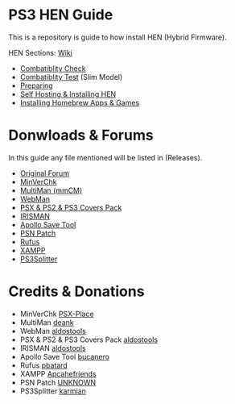 # PS3 HEN Guide
This is a repository is guide to how install HEN (Hybrid Firmware).

HEN Sections: [Wiki](https://github.com/ZHassanQ/PS3-HEN-Guide/wiki)

- [Combatiblity Check](https://github.com/ZHassanQ/PS3-HEN-Guide/wiki/1.-Compatibility-Check)
- [Combatiblity Test](https://github.com/ZHassanQ/PS3-HEN-Guide/wiki/2.-Compatibility-Test) (Slim Model)
- [Preparing](https://github.com/ZHassanQ/PS3-HEN-Guide/wiki/3.-Preparing)
- [Self Hosting & Installing HEN](https://github.com/ZHassanQ/PS3-HEN-Guide/wiki/4.-Self-Hosting-&-Installing-HEN)
- [Installing Homebrew Apps & Games](https://github.com/ZHassanQ/PS3-HEN-Guide/wiki/5.-Installing-Homebrew-Apps-&-Games)




# Donwloads & Forums

In this guide any file mentioned will be listed in (Releases).

- [Original Forum](https://gbatemp.net/threads/ultimate-ps3-guide.623854/#post-10035808)
- [MinVerChk](https://www.psx-place.com/resources/minverchk-minimum-version-checker.610/)
- [MultiMan (mmCM)](https://www.psx-place.com/threads/update-multiman-04-85-01-official-update-from-deank-adds-4-83-4-85-cfw-support-ps3hen-support.26435/page-3#post-210206)
- [WebMan](https://github.com/aldostools/webMAN-MOD)
- [PSX & PS2 & PS3 Covers Pack](https://github.com/aldostools/Resources/)
- [IRISMAN](https://github.com/aldostools/IRISMAN)
- [Apollo Save Tool](https://github.com/bucanero/apollo-ps3)
- [PSN Patch](http://www.psx-place.com/forum/psnpatch/psnpatch-information-releases-125.html)
- [Rufus](https://rufus.ie/en/)
- [XAMPP](https://www.apachefriends.org/)
- [PS3Splitter](http://karmian.org/projects/ps3splitter)


# Credits & Donations

- MinVerChk [PSX-Place](https://www.psx-place.com/resources/minverchk-minimum-version-checker.610/)
- MultiMan [deank](https://www.paypal.com/paypalme/webplugins)
- WebMan [aldostools](https://www.paypal.com/donate/?hosted_button_id=HCYZ9AM3JUB78)
- PSX & PS2 & PS3 Covers Pack [aldostools](https://www.paypal.com/donate/?hosted_button_id=HCYZ9AM3JUB78)
- IRISMAN [aldostools](https://www.paypal.com/donate/?hosted_button_id=HCYZ9AM3JUB78)
- Apollo Save Tool [bucanero](https://www.paypal.me/bucanerodev)
- Rufus [pbatard](https://github.com/pbatard)
- XAMPP [Apcahefriends](https://www.apachefriends.org/)
- PSN Patch [UNKNOWN](http://www.psx-place.com/forum/psnpatch/psnpatch-information-releases-125.html)
- PS3Splitter [karmian](http://karmian.org)

